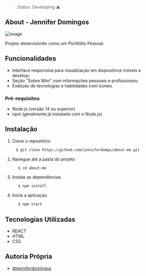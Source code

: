 
> Status: Developing ⚠️
## About - Jennifer Domingos

![image](https://github.com/user-attachments/assets/fdba125c-fba2-4143-b6b9-d911e167ad05)

Projeto desenvolvido como um Portifólio Pessoal.


## Funcionalidades


- Interface responsiva para visualização em dispositivos móveis e desktop;
- Seção "Sobre Mim" com informações pessoais e profissionais;
- Exibição de tecnologias e habilidades com ícones.


### Pré-requisitos

- Node.js (versão 14 ou superior)
- npm (geralmente já instalado com o Node.js)

## Instalação

1. Clone o repositório

```bash
     $ git clone https://github.com/jenniferdomgs/about-me.git
```

2. Navegue até a pasta do projeto  
```bash
      $ cd about-me
```

3. Instale as dependências
```bash
      $ npm install
```

4. Inicie a aplicação
```bash
      $ npm start
```
    
## Tecnologias Utilizadas

- REACT
- HTML
- CSS

## Autoria Própria
- [@jenniferdomingos](https://www.github.com/jenniferdomgs)
